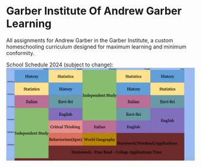 # Garber Institute Of Andrew Garber Learning
All assignments for Andrew Garber in the Garber Institute, a custom homeschooling curriculum designed for maximum learning and minimum conformity.

School Schedule 2024 (subject to change):
![Alt text](school_schedule.png)
